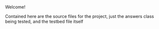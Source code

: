 Welcome!


Contained here are the source files for the project, just the answers class being tested, and the testbed file itself
